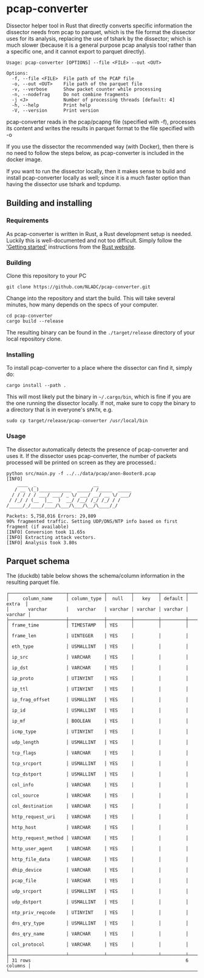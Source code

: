 # pcap-converter

Dissector helper tool in Rust that directly converts specific information the dissector needs from pcap to parquet, which is the file format the dissector uses for its analysis, replacing the use of tshark by the dissector; which is much slower (because it is a general purpose pcap analysis tool rather than a specific one, and it cannot export to parquet directly).
```
Usage: pcap-converter [OPTIONS] --file <FILE> --out <OUT>

Options:
  -f, --file <FILE>  File path of the PCAP file
  -o, --out <OUT>    File path of the parquet file
  -v, --verbose      Show packet counter while processing
  -n, --nodefrag     Do not combine fragments
  -j <J>             Number of processing threads [default: 4]
  -h, --help         Print help
  -V, --version      Print version

```
pcap-converter reads in the pcap/pcapng file (specified with -f), processes its content and writes the results in parquet format to the file specified with -o

If you use the dissector the recommended way (with Docker), then there is no need to follow the steps below, as pcap-converter is included in the docker image.

If you want to run the dissector locally, then it makes sense to build and install pcap-converter locally as well; since it is a much faster option than having the dissector use tshark and tcpdump. 

## Building and installing

### Requirements
As pcap-converter is written in Rust, a Rust development setup is needed. Luckily this is well-documented and not too difficult.
Simply follow the ['Getting started'](https://www.rust-lang.org/learn/get-started) instructions from the [Rust website](https://www.rust-lang.org/).

### Building
Clone this repository to your PC
```
git clone https://github.com/NLADC/pcap-converter.git
```

Change into the repository and start the build. This will take several minutes, how many depends on the specs of your computer.
```
cd pcap-converter
cargo build --release
```

The resulting binary can be found in the `./target/release` directory of your local repository clone.

### Installing

To install pcap-converter to a place where the dissector can find it, simply do:
```
cargo install --path .
```
This will most likely put the binary in `~/.cargo/bin`, which is fine if you are the one running the dissector locally. If not, make sure to copy the binary to a directory that is in everyone's `$PATH`, e.g.
```
sudo cp target/release/pcap-converter /usr/local/bin
``` 

### Usage
The dissector automatically detects the presence of pcap-converter and uses it. If the dissector uses pcap-converter, the number of packets processed will be printed on screen as they are processed.:

````
python src/main.py -f ../../data/pcap/anon-Booter8.pcap 
[INFO] 
    ____  _                     __            
   / __ \(_)____________  _____/ /_____  _____
  / / / / / ___/ ___/ _ \/ ___/ __/ __ \/ ___/
 / /_/ / (__  |__  )  __/ /__/ /_/ /_/ / /    
/_____/_/____/____/\___/\___/\__/\____/_/     

Packets: 5,758,016 Errors: 29,809
90% fragmented traffic. Setting UDP/DNS/NTP info based on first fragment (if available)
[INFO] Conversion took 11.65s
[INFO] Extracting attack vectors.
[INFO] Analysis took 3.80s

````


## Parquet schema 

The (duckdb) table below shows the schema/column information in the resulting parquet file.
```
┌─────────────────────┬─────────────┬─────────┬─────────┬─────────┬─────────┐
│     column_name     │ column_type │  null   │   key   │ default │  extra  │
│       varchar       │   varchar   │ varchar │ varchar │ varchar │ varchar │
├─────────────────────┼─────────────┼─────────┼─────────┼─────────┼─────────┤
│ frame_time          │ TIMESTAMP   │ YES     │         │         │         │
│ frame_len           │ UINTEGER    │ YES     │         │         │         │
│ eth_type            │ USMALLINT   │ YES     │         │         │         │
│ ip_src              │ VARCHAR     │ YES     │         │         │         │
│ ip_dst              │ VARCHAR     │ YES     │         │         │         │
│ ip_proto            │ UTINYINT    │ YES     │         │         │         │
│ ip_ttl              │ UTINYINT    │ YES     │         │         │         │
│ ip_frag_offset      │ USMALLINT   │ YES     │         │         │         │
│ ip_id               │ USMALLINT   │ YES     │         │         │         │
│ ip_mf               │ BOOLEAN     │ YES     │         │         │         │
│ icmp_type           │ UTINYINT    │ YES     │         │         │         │
│ udp_length          │ USMALLINT   │ YES     │         │         │         │
│ tcp_flags           │ VARCHAR     │ YES     │         │         │         │
│ tcp_srcport         │ USMALLINT   │ YES     │         │         │         │
│ tcp_dstport         │ USMALLINT   │ YES     │         │         │         │
│ col_info            │ VARCHAR     │ YES     │         │         │         │
│ col_source          │ VARCHAR     │ YES     │         │         │         │
│ col_destination     │ VARCHAR     │ YES     │         │         │         │
│ http_request_uri    │ VARCHAR     │ YES     │         │         │         │
│ http_host           │ VARCHAR     │ YES     │         │         │         │
│ http_request_method │ VARCHAR     │ YES     │         │         │         │
│ http_user_agent     │ VARCHAR     │ YES     │         │         │         │
│ http_file_data      │ VARCHAR     │ YES     │         │         │         │
│ dhip_device         │ VARCHAR     │ YES     │         │         │         │
│ pcap_file           │ VARCHAR     │ YES     │         │         │         │
│ udp_srcport         │ USMALLINT   │ YES     │         │         │         │
│ udp_dstport         │ USMALLINT   │ YES     │         │         │         │
│ ntp_priv_reqcode    │ UTINYINT    │ YES     │         │         │         │
│ dns_qry_type        │ USMALLINT   │ YES     │         │         │         │
│ dns_qry_name        │ VARCHAR     │ YES     │         │         │         │
│ col_protocol        │ VARCHAR     │ YES     │         │         │         │
├─────────────────────┴─────────────┴─────────┴─────────┴─────────┴─────────┤
│ 31 rows                                                         6 columns │
└───────────────────────────────────────────────────────────────────────────┘

```